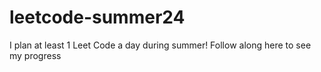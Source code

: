 # leetcode-summer24
I plan at least 1 Leet Code a day during summer! Follow along here to see my progress
